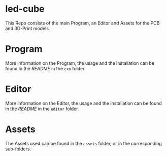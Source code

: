 # led-cube

This Repo consists of the main Program, an Editor and Assets for the PCB and 3D-Print models.

# Program
More information on the Program, the usage and the installation can be found in the _README_ in the `cxx` folder.

# Editor
More information on the Editor, the usage and the installation can be found in the _README_ in the `editor` folder.

# Assets
The Assets used can be found in the `assets` folder, or in the corresponding sub-folders.
